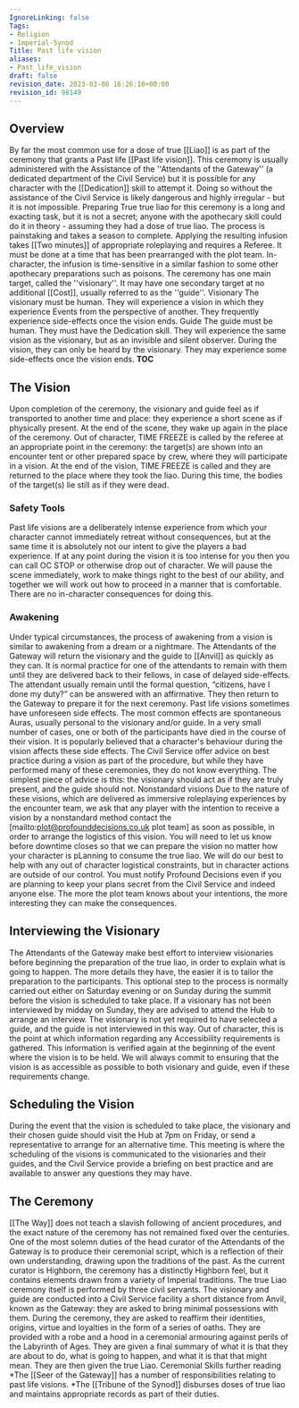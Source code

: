 ```yaml
---
IgnoreLinking: false
Tags:
- Religion
- Imperial-Synod
Title: Past life vision
aliases:
- Past_life_vision
draft: false
revision_date: 2023-03-08 16:26:10+00:00
revision_id: 98149
---
```


## Overview
By far the most common use for a dose of true [[Liao]] is as part of the ceremony that grants a Past life [[Past life vision]]. This ceremony is usually administered with the Assistance of the ''Attendants of the Gateway'' (a dedicated department of the Civil Service) but it is possible for any character with the [[Dedication]] skill to attempt it. Doing so without the assistance of the Civil Service is likely dangerous and highly irregular - but it is not impossible. 
Preparing True true liao for this ceremony is a long and exacting task, but it is not a secret; anyone with the apothecary skill could do it in theory - assuming they had a dose of true liao. The process is painstaking and takes a season to complete. Applying the resulting infusion takes [[Two minutes]] of appropriate roleplaying and requires a Referee. It must be done at a time that has been prearranged with the plot team. In-character, the infusion is time-sensitive in a similar fashion to some other apothecary preparations such as poisons.
The ceremony has one main target, called the ''visionary''. It may have one secondary target at no additional [[Cost]], usually referred to as the ''guide''.
Visionary
The visionary must be human. They will experience a vision in which they experience Events from the perspective of another. They frequently experience side-effects once the vision ends.
Guide
The guide must be human. They must have the Dedication skill. They will experience the same vision as the visionary, but as an invisible and silent observer. During the vision, they can only be heard by the visionary. They may experience some side-effects once the vision ends.
__TOC__
## The Vision
Upon completion of the ceremony, the visionary and guide feel as if transported to another time and place: they experience a short scene as if physically present. At the end of the scene, they wake up again in the place of the ceremony.
Out of character, TIME FREEZE is called by the referee at an appropriate point in the ceremony: the target(s) are shown into an encounter tent or other prepared space by crew, where they will participate in a vision. At the end of the vision, TIME FREEZE is called and they are returned to the place where they took the liao. During this time, the bodies of the target(s) lie still as if they were dead.
### Safety Tools
Past life visions are a deliberately intense experience from which your character cannot immediately retreat without consequences, but at the same time it is absolutely not our intent to give the players a bad experience. If at any point during the vision it is too intense for you then you can call OC STOP or otherwise drop out of character. We will pause the scene immediately, work to make things right to the best of our ability, and together we will work out how to proceed in a manner that is comfortable. There are no in-character consequences for doing this.
### Awakening
Under typical circumstances, the process of awakening from a vision is similar to awakening from a dream or a nightmare. The Attendants of the Gateway will return the visionary and the guide to [[Anvil]] as quickly as they can. It is normal practice for one of the attendants to remain with them until they are delivered back to their fellows, in case of delayed side-effects. The attendant usually remain until the formal question, “citizens, have I done my duty?” can be answered with an affirmative. They then return to the Gateway to prepare it for the next ceremony.
Past life visions sometimes have unforeseen side effects. The most common effects are spontaneous Auras, usually personal to the visionary and/or guide. In a very small number of cases, one or both of the participants have died in the course of their vision. It is popularly believed that a character's behaviour during the vision affects these side effects.
The Civil Service offer advice on best practice during a vision as part of the procedure, but while they have performed many of these ceremonies, they do not know everything. The simplest piece of advice is this: the visionary should act as if they are truly present, and the guide should not.
Nonstandard visions
Due to the nature of these visions, which are delivered as immersive roleplaying experiences by the encounter team, we ask that any player with the intention to receive a vision by a nonstandard method contact the [mailto:plot@profounddecisions.co.uk plot team] as soon as possible, in order to arrange the logistics of this vision. You will need to let us know before downtime closes so that we can prepare the vision no matter how your character is pLanning to consume the true liao. We will do our best to help with any out of character logistical constraints, but in character actions are outside of our control.
You must notify Profound Decisions even if you are planning to keep your plans secret from the Civil Service and indeed anyone else. The more the plot team knows about your intentions, the more interesting they can make the consequences.
## Interviewing the Visionary
The Attendants of the Gateway make best effort to interview visionaries before beginning the preparation of the true liao, in order to explain what is going to happen. The more details they have, the easier it is to tailor the preparation to the participants. This optional step to the process is normally carried out either on Saturday evening or on Sunday during the summit before the vision is scheduled to take place. If a visionary has not been interviewed by midday on Sunday, they are advised to attend the Hub to arrange an interview. The visionary is not yet required to have selected a guide, and the guide is not interviewed in this way. 
Out of character, this is the point at which information regarding any Accessibility requirements is gathered. This information is verified again at the beginning of the event where the vision is to be held. We will always commit to ensuring that the vision is as accessible as possible to both visionary and guide, even if these requirements change.
## Scheduling the Vision
During the event that the vision is scheduled to take place, the visionary and their chosen guide should visit the Hub at 7pm on Friday, or send a representative to arrange for an alternative time. This meeting is where the scheduling of the visions is communicated to the visionaries and their guides, and the Civil Service provide a briefing on best practice and are available to answer any questions they may have. 
## The Ceremony
[[The Way]] does not teach a slavish following of ancient procedures, and the exact nature of the ceremony has not remained fixed over the centuries. One of the most solemn duties of the head curator of the Attendants of the Gateway is to produce their ceremonial script, which is a reflection of their own understanding, drawing upon the traditions of the past. As the current curator is Highborn, the ceremony has a distinctly Highborn feel, but it contains elements drawn from a variety of Imperial traditions.
The true Liao ceremony itself is performed by three civil servants. The visionary and guide are conducted into a Civil Service facility a short distance from Anvil, known as the Gateway: they are asked to bring minimal possessions with them. During the ceremony, they are asked to reaffirm their identities, origins, virtue and loyalties in the form of a series of oaths. They are provided with a robe and a hood in a ceremonial armouring against perils of the Labyrinth of Ages. They are given a final summary of what it is that they are about to do, what is going to happen, and what it is that that might mean. They are then given the true Liao.
Ceremonial Skills further reading
*The [[Seer of the Gateway]] has a number of responsibilities relating to past life visions.
*The [[Tribune of the Synod]] disburses doses of true liao and maintains appropriate records as part of their duties.